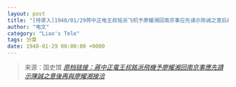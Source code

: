 ```yaml
---
layout: post
title: "[待录入]1948/01/29蒋中正电王叔铭派飞机予廖耀湘回南京事应先请示陈诚之意后再与廖耀湘接洽"
author: "电文"
category: "Liao's Tele"
tags: 分类
date: 1948-01-29 00:00:00 +0000
---
```

> 来源：国史馆 [*原档链接：蔣中正電王叔銘派飛機予廖耀湘回南京事應先請示陳誠之意後再與廖耀湘接洽*](https://ahonline.drnh.gov.tw/index.php?act=Display/image/5894521cAeS1Eh)